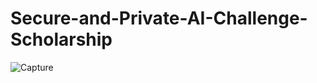 # Secure-and-Private-AI-Challenge-Scholarship

![Capture](https://user-images.githubusercontent.com/14244685/58684547-72754100-839a-11e9-8628-6261b46de646.PNG)
